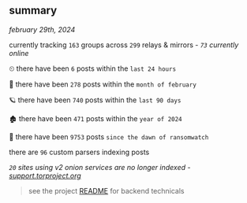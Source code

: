 
## summary
_february 29th, 2024_

currently tracking `163` groups across `299` relays & mirrors - _`73` currently online_

⏲ there have been `6` posts within the `last 24 hours`

🦈 there have been `278` posts within the `month of february`

🪐 there have been `740` posts within the `last 90 days`

🏚 there have been `471` posts within the `year of 2024`

🦕 there have been `9753` posts `since the dawn of ransomwatch`

there are `96` custom parsers indexing posts

_`20` sites using v2 onion services are no longer indexed - [support.torproject.org](https://support.torproject.org/onionservices/v2-deprecation/)_

> see the project [README](https://github.com/joshhighet/ransomwatch#ransomwatch--) for backend technicals
